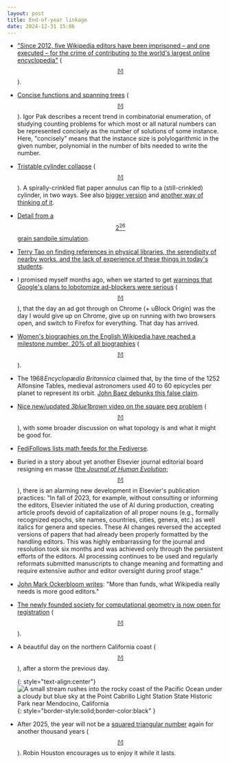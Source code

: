 ```yaml
---
layout: post
title: End-of-year linkage
date: 2024-12-31 15:06
---
```

* ["Since 2012, five Wikipedia editors have been imprisoned – and one executed – for the crime of contributing to the world's largest online encyclopedia"](https://boingboing.net/2024/12/16/from-keyboard-to-prison-cell-the-dangerous-side-of-wikipedia-editing.html) <span style="white-space:nowrap">([$$\mathbb{M}$$](https://mathstodon.xyz/@11011110/113664223525003454)).</span>

* [Concise functions and spanning trees](https://igorpak.wordpress.com/2024/12/09/concise-functions-and-spanning-trees/) <span style="white-space:nowrap">([$$\mathbb{M}$$](https://mathstodon.xyz/@11011110/113670827790218829)).</span> Igor Pak describes a recent trend in combinatorial enumeration, of studying counting problems for which most or all natural numbers can be represented concisely as the number of solutions of some instance. Here, "concisely" means that the instance size is polylogarithmic in the given number, polynomial in the number of bits needed to write the number.

* [Tristable cylinder collapse](https://nebula.oschene.com/index.php/s/LJXxMpwLRFFbQcC) <span style="white-space:nowrap">([$$\mathbb{M}$$](https://mastodon.social/@oschene/113539188765232195)).</span> A spirally-crinkled flat paper annulus can flip to a (still-crinkled) cylinder, in two ways. See also [bigger version](https://mastodon.social/@oschene/113708800761339673) and [another way of thinking of it](https://mastodon.social/@oschene/113714670695835648).

* [Detail from a $$2^{26}$$ grain sandpile simulation](https://mathstodon.xyz/@dpiponi/113455593263177392).

* [Terry Tao on finding references in physical libraries, the serendipity of nearby works, and the lack of experience of these things in today's students](https://mathstodon.xyz/@tao/113642824160048442).

* I promised myself months ago, when we started to get [warnings that Google's plans to lobotomize ad-blockers were serious](https://arstechnica.com/gadgets/2024/08/chromes-manifest-v3-and-its-changes-for-ad-blocking-are-coming-real-soon/) <span style="white-space:nowrap">([$$\mathbb{M}$$](https://mathstodon.xyz/@11011110/113694488296516072)),</span> that the day an ad got through on Chrome (+ uBlock Origin) was the day I would give up on Chrome, give up on running with two browsers open, and switch to Firefox for everything. That day has arrived.

* [Women's biographies on the English Wikipedia have reached a milestone number, 20% of all biographies](https://en.wikipedia.org/wiki/Wikipedia:WikiProject_Women_in_Red/Metrics/20%25_milestone) <span style="white-space:nowrap">([$$\mathbb{M}$$](https://mathstodon.xyz/@11011110/113697678987517040)).</span>

* The 1968 _Encyclopædia Britannica_ claimed that, by the time of the 1252 Alfonsine Tables, medieval astronomers used 40 to 60 epicycles per planet to represent its orbit. [John Baez debunks this false claim](https://mathstodon.xyz/@johncarlosbaez/113652794327730499).

* [Nice new/updated _3blue1brown_ video on the square peg problem](https://www.youtube.com/watch?v=IQqtsm-bBRU) <span style="white-space:nowrap">([$$\mathbb{M}$$](https://mathstodon.xyz/@11011110/113709983600421829)),</span> with some broader discussion on what topology is and what it might be good for.

* [FediFollows lists math feeds for the Fediverse](https://social.growyourown.services/@FediFollows/113505436274518914).

* Buried in a story about yet another Elsevier journal editorial board resigning en masse ([the _Journal of Human Evolution_](https://retractionwatch.com/2024/12/27/evolution-journal-editors-resign-en-masse-to-protest-elsevier-changes/); <span style="white-space:nowrap">[$$\mathbb{M}$$](https://mathstodon.xyz/@11011110/113725864719498182)),</span>  there is an alarming new development in Elsevier's publication practices: "In fall of 2023, for example, without consulting or informing the editors, Elsevier initiated the use of AI during production, creating article proofs devoid of capitalization of all proper nouns (e.g., formally recognized epochs, site names, countries, cities, genera, etc.) as well italics for genera and species. These AI changes reversed the accepted versions of papers that had already been properly formatted by the handling editors. This was highly embarrassing for the journal and resolution took six months and was achieved only through the persistent efforts of the editors. AI processing continues to be used and regularly reformats submitted manuscripts to change meaning and formatting and require extensive author and editor oversight during proof stage."

* [John Mark Ockerbloom writes](https://mastodon.social/@JMarkOckerbloom/113714927183320927): "More than funds, what Wikipedia really needs is more good editors."

* [The newly founded society for computational geometry is now open for registration](https://computational-geometry.org/) <span style="white-space:nowrap">([$$\mathbb{M}$$](https://mathstodon.xyz/@schnpatr/113719311451918381)).</span>

* A beautiful day on the northern California coast <span style="white-space:nowrap">([$$\mathbb{M}$$](https://mathstodon.xyz/@11011110/113739887431025238)),</span> after a storm the previous day.

  {: style="text-align:center"}
![A small stream rushes into the rocky coast of the Pacific Ocean under a cloudy but blue sky at the Point Cabrillo Light Station State Historic Park near Mendocino, California](https://www.ics.uci.edu/~eppstein/pix/cabrillo24/Rill-m.jpg){: style="border-style:solid;border-color:black" }

* After 2025, the year will not be a [squared triangular number](https://en.wikipedia.org/wiki/Squared_triangular_number) again for another thousand years <span style="white-space:nowrap">([$$\mathbb{M}$$](https://mathstodon.xyz/@robinhouston/113748570494557972)).</span> Robin Houston encourages us to enjoy it while it lasts.